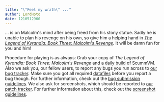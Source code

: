 ```yaml
---
title: "\"Feel my wrath\" ..."
author: LordHoto
date: 1210512960
---
```


... is on Malcolm's mind after being freed from his stony statue. Sadly he is unable to plan his revenge on his own, so give him a helping hand in [*The Legend of Kyrandia: Book Three: Malcolm's Revenge*](http://wiki.scummvm.org/index.php/The_Legend_of_Kyrandia:_Book_Three:_Malcolm%27s_Revenge). It will be damn fun for you and him!

Procedure for playing is as always: Grab your copy of *The Legend of Kyrandia: Book Three: Malcolm's Revenge* and a [daily build](/downloads/#daily) of ScummVM. Also we ask you, our fellow users, to report any bugs you run across to [our bug tracker](http://bugs.scummvm.org/). Make sure you got all required [datafiles](http://wiki.scummvm.org/index.php/Datafiles#Legend_of_Kyrandia.2C_The:_Malcolm.27s_Revenge) before you report a bug though. For further information, check out the [bug submission guidelines](/faq/#question.report-bugs). We also ask for screenshots, which should be reported to [our patch tracker](https://sourceforge.net/tracker/?func=add&group_id=37116&atid=418822). For further information about this, check out the [screenshot guidelines](http://wiki.scummvm.org/index.php/Screenshots).
